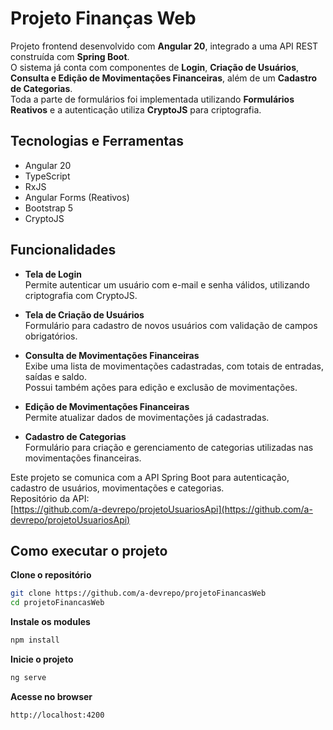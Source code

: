 # Projeto Finanças Web

Projeto frontend desenvolvido com **Angular 20**, integrado a uma API REST construída com **Spring Boot**.  
O sistema já conta com componentes de **Login**, **Criação de Usuários**, **Consulta e Edição de Movimentações Financeiras**, além de um **Cadastro de Categorias**.  
Toda a parte de formulários foi implementada utilizando **Formulários Reativos** e a autenticação utiliza **CryptoJS** para criptografia.

## Tecnologias e Ferramentas

- Angular 20
- TypeScript
- RxJS
- Angular Forms (Reativos)
- Bootstrap 5
- CryptoJS

## Funcionalidades

- **Tela de Login**  
Permite autenticar um usuário com e-mail e senha válidos, utilizando criptografia com CryptoJS.

- **Tela de Criação de Usuários**  
Formulário para cadastro de novos usuários com validação de campos obrigatórios.

- **Consulta de Movimentações Financeiras**  
Exibe uma lista de movimentações cadastradas, com totais de entradas, saídas e saldo.  
Possui também ações para edição e exclusão de movimentações.

- **Edição de Movimentações Financeiras**  
Permite atualizar dados de movimentações já cadastradas.

- **Cadastro de Categorias**  
Formulário para criação e gerenciamento de categorias utilizadas nas movimentações financeiras.

Este projeto se comunica com a API Spring Boot para autenticação, cadastro de usuários, movimentações e categorias.  
Repositório da API:  
[https://github.com/a-devrepo/projetoUsuariosApi](https://github.com/a-devrepo/projetoUsuariosApi)

## Como executar o projeto

**Clone o repositório**

```bash
git clone https://github.com/a-devrepo/projetoFinancasWeb
cd projetoFinancasWeb
```
**Instale os modules**
```bash
npm install
```
**Inicie o projeto**
```bash
ng serve
```
**Acesse no browser**
```bash
http://localhost:4200
```